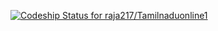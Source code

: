 [ ![Codeship Status for raja217/Tamilnaduonline1](https://www.codeship.io/projects/f278e320-098b-0132-3fe5-2a3f6d816cf3/status)](https://www.codeship.io/projects/31544)